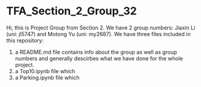 # TFA_Section_2_Group_32
Hi, this is Project Group from Section 2. We have 2 group numbers: Jiaxin Li (uni: jl5747) and Motong Yu (uni: my2687).
We have three files included in this repository:
  1. a README.md file contains info about the group as well as group numbers and generally descirbes what we have done for the whole project.
  2. a Top10.ipynb file which
  3. a Parking.ipynb file which
